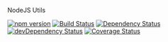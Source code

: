 NodeJS Utils

[![npm version](https://badge.fury.io/js/bigben-utils.svg)](https://badge.fury.io/js/bigben-utils)
[![Build Status](https://travis-ci.org/iriand/bigben-utils.svg?branch=master)](https://travis-ci.org/iriand/bigben-utils)
[![Dependency Status](https://david-dm.org/iriand/bigben-utils.svg)](https://david-dm.org/iriand/bigben-utils)
[![devDependency Status](https://david-dm.org/iriand/bigben-utils/dev-status.svg)](https://david-dm.org/iriand/bigben-utils#info=devDependencies)
[![Coverage Status](https://coveralls.io/repos/github/iriand/bigben-utils/badge.svg?branch=master)](https://coveralls.io/github/iriand/bigben-utils?branch=master)